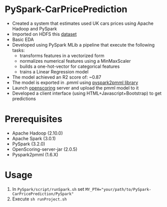 # PySpark-CarPricePrediction 
- Created a system that estimates used UK cars prices using Apache Hadoop and PySpark
- Imported on HDFS this [dataset](https://www.kaggle.com/kukuroo3/used-car-price-dataset-competition-format)
- Basic EDA 
- Developed using PySpark MLib a pipeline that execute the following tasks:
  - transforms features in a vectorized form
  - normalizes numerical features using a MinMaxScaler
  - builds a one-hot-vector for categorical features
  - trains a Linear Regression model
- The model achieved an R2 score of: ~0.87
- The model is exported in .pmml using [pyspark2pmml library](https://github.com/jpmml/pyspark2pmml) 
- Launch [openscoring](https://github.com/openscoring/openscoring) server and upload the pmml model to it
- Developed a client interface (using HTML+Javascript+Bootstrap) to get predictions   
# Prerequisites 
- Apache Hadoop (2.10.0)
- Apache Spark (3.0.1)
- PySpark (3.2.0)
- OpenScoring-server-jar (2.0.5)
- Pyspark2pmml (1.6.X)
# Usage
1. In ```PySpark/script/runSpark.sh``` set ```MY_PTH="your/path/to/PySpark-CarPricePrediction/PySpark" ``` 
2. Execute ```sh runProject.sh```   








